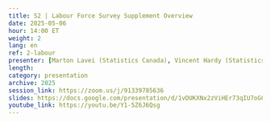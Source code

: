 ```yaml
---
title: S2 | Labour Force Survey Supplement Overview
date: 2025-05-06
hour: 14:00 ET
weight: 2
lang: en
ref: 2-labour
presenter: [Marton Lavei (Statistics Canada), Vincent Hardy (Statistics Canada)]
length:
category: presentation
archive: 2025
session_link: https://zoom.us/j/91339785636
slides: https://docs.google.com/presentation/d/1vDUKXNx2zViHEr73qIU7oGC_XkgoCk6p/edit?usp=sharing&ouid=109853946981534204449&rtpof=true&sd=true
youtube_link: https://youtu.be/Y1-5Z6J6Qsg
---
```

